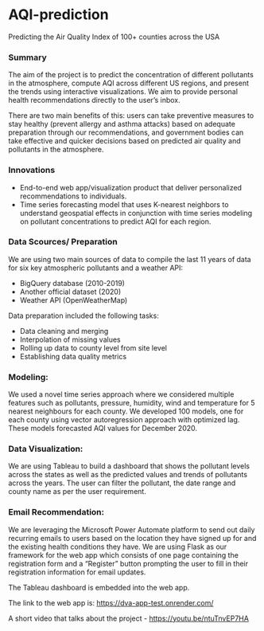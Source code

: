 # AQI-prediction

Predicting the Air Quality Index of 100+ counties across the USA

### Summary

The aim of the project is to predict the concentration of different pollutants in the atmosphere, compute AQI across different US regions, and present the trends using interactive visualizations. We aim to provide personal health recommendations directly to the user’s inbox.  

There are two main benefits of this: users can take preventive measures to stay healthy (prevent allergy and asthma attacks) based on adequate preparation through our recommendations, and government bodies can take effective and quicker decisions based on predicted air quality and pollutants in the atmosphere.

### Innovations

- End-to-end web app/visualization product that deliver personalized recommendations to individuals.  
- Time series forecasting model that uses K-nearest neighbors to understand geospatial effects in conjunction with time series modeling on pollutant concentrations to predict AQI for each region.

### Data Scources/ Preparation

We are using two main sources of data to compile the last 11 years of data for six key atmospheric pollutants and a weather API: 
- BigQuery database (2010-2019) 
- Another official dataset (2020) 
- Weather API (OpenWeatherMap)  

Data preparation included the following tasks: 
- Data cleaning and merging 
- Interpolation of missing values 
- Rolling up data to county level from site level 
- Establishing data quality metrics

### Modeling:

We used a novel time series approach where we considered multiple features such as pollutants, pressure, humidity, wind and temperature for 5 nearest neighbours for each county.  We developed 100 models, one for each county using vector autoregression approach with optimized lag. These models forecasted AQI values for December 2020.

### Data Visualization:

We are using Tableau to build a dashboard that shows the pollutant levels across the states as well as the predicted values and trends of pollutants across the years. 
The user can filter the pollutant, the date range and county name as per the user requirement.

### Email Recommendation:
We are leveraging the Microsoft Power Automate platform to send out daily recurring emails to users based on the location they have signed up for and the existing health conditions they have.
We are using Flask as our framework for the web app which consists of one page containing the registration form and a “Register” button prompting the user to fill in their registration information for email updates.   

The Tableau dashboard is embedded into the web app. 

The link to the web app is:  https://dva-app-test.onrender.com/

A short video that talks about the project - https://youtu.be/ntuTnvEP7HA
